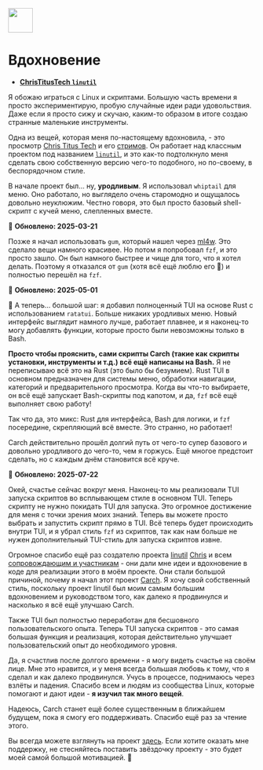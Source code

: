 <img src="https://cdn-icons-png.flaticon.com/128/7119/7119415.png" width="50" />

<br>

# Вдохновение

- **[ChrisTitusTech `linutil`](https://github.com/ChrisTitusTech/linutil/)**  

Я обожаю играться с Linux и скриптами. Большую часть времени я просто экспериментирую, пробую случайные идеи ради удовольствия. Даже если я просто сижу и скучаю, каким-то образом в итоге создаю странные маленькие инструменты.

Одна из вещей, которая меня по-настоящему вдохновила, - это просмотр [Chris Titus Tech](https://www.youtube.com/@ChrisTitusTech) и его [стримов](https://www.youtube.com/@TitusTechTalk). Он работает над классным проектом под названием [`linutil`](https://github.com/ChrisTitusTech/linutil/), и это как-то подтолкнуло меня сделать свою собственную версию чего-то подобного, но по-своему, в беспорядочном стиле.

В начале проект был... ну, **уродливым**. Я использовал `whiptail` для меню. Оно работало, но выглядело очень старомодно и ощущалось довольно неуклюжим. Честно говоря, это был просто базовый shell-скрипт с кучей меню, слепленных вместе.

📅 **Обновлено: 2025-03-21**  

Позже я начал использовать `gum`, который нашел через [ml4w](https://github.com/mylinuxforwork). Это сделало вещи намного красивее. Но потом я попробовал `fzf`, и это просто зашло. Он был намного быстрее и чище для того, что я хотел делать. Поэтому я отказался от `gum` (хотя всё ещё люблю его 💖) и полностью перешёл на `fzf`.

📅 **Обновлено: 2025-05-01**  

🦀 А теперь... большой шаг: я добавил полноценный TUI на основе Rust с использованием `ratatui`. Больше никаких уродливых меню. Новый интерфейс выглядит намного лучше, работает плавнее, и я наконец-то могу добавлять функции, которые просто были невозможны только в Bash.

**Просто чтобы прояснить, сами скрипты Carch (такие как скрипты установки, инструменты и т.д.) всё ещё написаны на Bash.** Я не переписываю всё это на Rust (это было бы безумием). Rust TUI в основном предназначен для системы меню, обработки навигации, категорий и предварительного просмотра. Когда вы что-то выбираете, он всё ещё запускает Bash-скрипты под капотом, и да, `fzf` всё ещё выполняет свою работу!

Так что да, это микс: Rust для интерфейса, Bash для логики, и `fzf` посередине, скрепляющий всё вместе. Это странно, но работает!

Carch действительно прошёл долгий путь от чего-то супер базового и довольно уродливого до чего-то, чем я горжусь. Ещё многое предстоит сделать, но с каждым днём становится всё круче.

📅 **Обновлено: 2025-07-22**

Окей, счастье сейчас вокруг меня. Наконец-то мы реализовали TUI запуска скриптов во всплывающем стиле в основном TUI. Теперь скрипту не нужно покидать TUI для запуска. Это огромное достижение для меня с точки зрения моих знаний. Теперь вы можете просто выбрать и запустить скрипт прямо в TUI. Всё теперь будет происходить внутри TUI, и я убрал стиль `fzf` из скриптов, так как нам больше не нужен дополнительный TUI-стиль для запуска скриптов извне.

Огромное спасибо ещё раз создателю проекта [linutil](https://github.com/ChrisTitusTech/linutil) [Chris](https://github.com/ChrisTitusTech) и всем [сопровождающим и участникам](https://github.com/ChrisTitusTech/linutil/graphs/contributors) - они дали мне идеи и вдохновение в коде для реализации этого в моём проекте. Они стали большой причиной, почему я начал этот проект [Carch](https://github.com/harilvfs/carch). Я хочу свой собственный стиль, поскольку проект linutil был моим самым большим вдохновением и руководством того, как далеко я продвинулся и насколько я всё ещё улучшаю Carch.

Также TUI был полностью переработан для бесшовного пользовательского опыта. Теперь TUI запуска скриптов - это самая большая функция и реализация, которая действительно улучшает пользовательский опыт до необходимого уровня.

Да, я счастлив после долгого времени - я могу видеть счастье на своём лице. Мне это нравится, и у меня всегда большая любовь к тому, что я сделал и как далеко продвинулся. Учусь в процессе, поднимаюсь через взлёты и падения. Спасибо всем и людям из сообщества Linux, которые помогают и дают идеи - **я изучил так много вещей**.

Надеюсь, Carch станет ещё более существенным в ближайшем будущем, пока я смогу его поддерживать. Спасибо ещё раз за чтение этого.

Вы всегда можете взглянуть на проект [здесь](https://github.com/harilvfs). Если хотите оказать мне поддержку, не стесняйтесь поставить звёздочку проекту - это будет моей самой большой мотивацией. 🙂